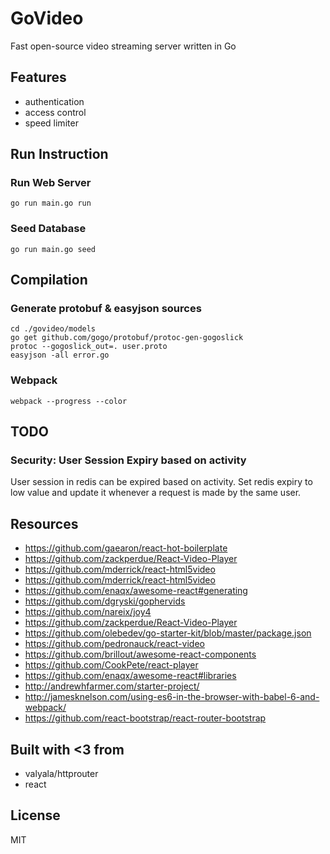 # GoVideo

Fast open-source video streaming server written in Go

## Features

* authentication
* access control
* speed limiter

## Run Instruction

### Run Web Server
```
go run main.go run
```

### Seed Database
```
go run main.go seed
```

## Compilation

### Generate protobuf & easyjson sources

```
cd ./govideo/models
go get github.com/gogo/protobuf/protoc-gen-gogoslick
protoc --gogoslick_out=. user.proto
easyjson -all error.go
```

### Webpack

```
webpack --progress --color
```

## TODO

### Security: User Session Expiry based on activity
User session in redis can be expired based on activity.
Set redis expiry to low value and update it whenever a request is made by the same user.

## Resources

* https://github.com/gaearon/react-hot-boilerplate
* https://github.com/zackperdue/React-Video-Player
* https://github.com/mderrick/react-html5video
* https://github.com/mderrick/react-html5video
* https://github.com/enaqx/awesome-react#generating
* https://github.com/dgryski/gophervids
* https://github.com/nareix/joy4
* https://github.com/zackperdue/React-Video-Player
* https://github.com/olebedev/go-starter-kit/blob/master/package.json
* https://github.com/pedronauck/react-video
* https://github.com/brillout/awesome-react-components
* https://github.com/CookPete/react-player
* https://github.com/enaqx/awesome-react#libraries
* http://andrewhfarmer.com/starter-project/
* http://jamesknelson.com/using-es6-in-the-browser-with-babel-6-and-webpack/
* https://github.com/react-bootstrap/react-router-bootstrap

## Built with <3 from

* valyala/httprouter
* react

## License

MIT

